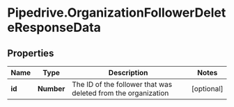 # Pipedrive.OrganizationFollowerDeleteResponseData

## Properties

Name | Type | Description | Notes
------------ | ------------- | ------------- | -------------
**id** | **Number** | The ID of the follower that was deleted from the organization | [optional] 


